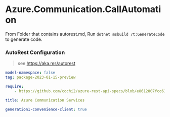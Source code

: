 # Azure.Communication.CallAutomation

From Folder that contains autorest.md, Run `dotnet msbuild /t:GenerateCode` to generate code.

### AutoRest Configuration
> see https://aka.ms/autorest

```yaml
model-namespace: false
tag: package-2023-01-15-preview

require:
    - https://github.com/cochi2/azure-rest-api-specs/blob/e8612807fcc6148904e2ee316a2086a1db74f71c/specification/communication/data-plane/CallAutomation/readme.md

title: Azure Communication Services

generation1-convenience-client: true
```
